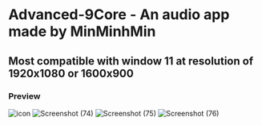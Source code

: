  # Advanced-9Core - An audio app made by MinMinhMin
 ## Most compatible with window 11 at resolution of 1920x1080 or 1600x900 
 ### Preview
![icon](https://github.com/MinMinhMin/Advanced-9Core/assets/160199180/59e6afa6-6954-4c4c-86e2-f9e309e432d5)
![Screenshot (74)](https://github.com/MinMinhMin/Advanced-9Core/assets/160199180/112e9cb2-09ea-4d73-9098-db65ee4b049b)
![Screenshot (75)](https://github.com/MinMinhMin/Advanced-9Core/assets/160199180/c3c3270b-994e-45fb-8cf9-717fc5a75d40)
![Screenshot (76)](https://github.com/MinMinhMin/Advanced-9Core/assets/160199180/fd8f291d-dbc0-48e4-9c71-007d50bd79cb)
